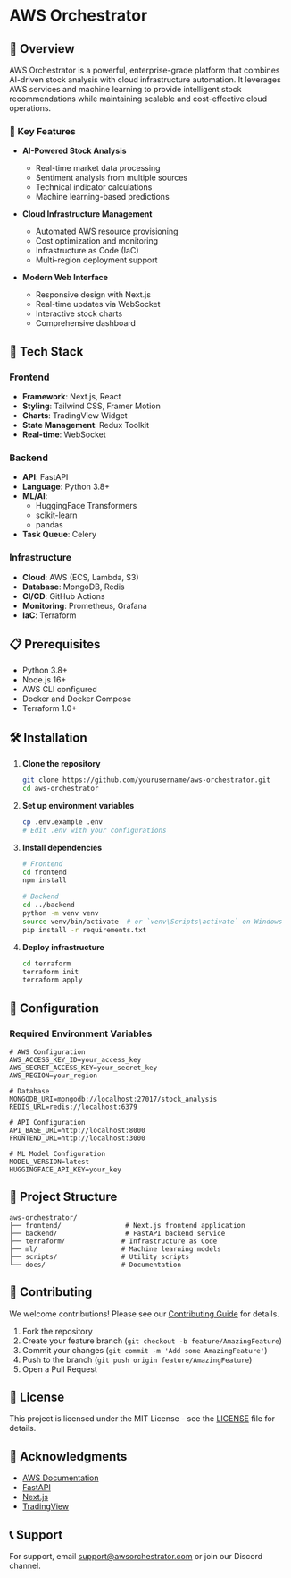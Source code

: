 # AWS Orchestrator

## 📖 Overview

AWS Orchestrator is a powerful, enterprise-grade platform that combines AI-driven stock analysis with cloud infrastructure automation. It leverages AWS services and machine learning to provide intelligent stock recommendations while maintaining scalable and cost-effective cloud operations.

### 🌟 Key Features

- **AI-Powered Stock Analysis**
  - Real-time market data processing
  - Sentiment analysis from multiple sources
  - Technical indicator calculations
  - Machine learning-based predictions

- **Cloud Infrastructure Management**
  - Automated AWS resource provisioning
  - Cost optimization and monitoring
  - Infrastructure as Code (IaC)
  - Multi-region deployment support

- **Modern Web Interface**
  - Responsive design with Next.js
  - Real-time updates via WebSocket
  - Interactive stock charts
  - Comprehensive dashboard

## 🚀 Tech Stack

### Frontend
- **Framework**: Next.js, React
- **Styling**: Tailwind CSS, Framer Motion
- **Charts**: TradingView Widget
- **State Management**: Redux Toolkit
- **Real-time**: WebSocket

### Backend
- **API**: FastAPI
- **Language**: Python 3.8+
- **ML/AI**: 
  - HuggingFace Transformers
  - scikit-learn
  - pandas
- **Task Queue**: Celery

### Infrastructure
- **Cloud**: AWS (ECS, Lambda, S3)
- **Database**: MongoDB, Redis
- **CI/CD**: GitHub Actions
- **Monitoring**: Prometheus, Grafana
- **IaC**: Terraform

## 📋 Prerequisites

- Python 3.8+
- Node.js 16+
- AWS CLI configured
- Docker and Docker Compose
- Terraform 1.0+

## 🛠️ Installation

1. **Clone the repository**
   ```bash
   git clone https://github.com/yourusername/aws-orchestrator.git
   cd aws-orchestrator
   ```

2. **Set up environment variables**
   ```bash
   cp .env.example .env
   # Edit .env with your configurations
   ```

3. **Install dependencies**
   ```bash
   # Frontend
   cd frontend
   npm install

   # Backend
   cd ../backend
   python -m venv venv
   source venv/bin/activate  # or `venv\Scripts\activate` on Windows
   pip install -r requirements.txt
   ```

4. **Deploy infrastructure**
   ```bash
   cd terraform
   terraform init
   terraform apply
   ```

## 🔧 Configuration

### Required Environment Variables

```env
# AWS Configuration
AWS_ACCESS_KEY_ID=your_access_key
AWS_SECRET_ACCESS_KEY=your_secret_key
AWS_REGION=your_region

# Database
MONGODB_URI=mongodb://localhost:27017/stock_analysis
REDIS_URL=redis://localhost:6379

# API Configuration
API_BASE_URL=http://localhost:8000
FRONTEND_URL=http://localhost:3000

# ML Model Configuration
MODEL_VERSION=latest
HUGGINGFACE_API_KEY=your_key
```

## 📁 Project Structure

```
aws-orchestrator/
├── frontend/                # Next.js frontend application
├── backend/                 # FastAPI backend service
├── terraform/              # Infrastructure as Code
├── ml/                     # Machine learning models
├── scripts/                # Utility scripts
└── docs/                   # Documentation
```

## 🤝 Contributing

We welcome contributions! Please see our [Contributing Guide](CONTRIBUTING.md) for details.

1. Fork the repository
2. Create your feature branch (`git checkout -b feature/AmazingFeature`)
3. Commit your changes (`git commit -m 'Add some AmazingFeature'`)
4. Push to the branch (`git push origin feature/AmazingFeature`)
5. Open a Pull Request

## 📜 License

This project is licensed under the MIT License - see the [LICENSE](LICENSE) file for details.

## 🙏 Acknowledgments

- [AWS Documentation](https://docs.aws.amazon.com/)
- [FastAPI](https://fastapi.tiangolo.com/)
- [Next.js](https://nextjs.org/)
- [TradingView](https://www.tradingview.com/)

## 📞 Support

For support, email support@awsorchestrator.com or join our Discord channel.
